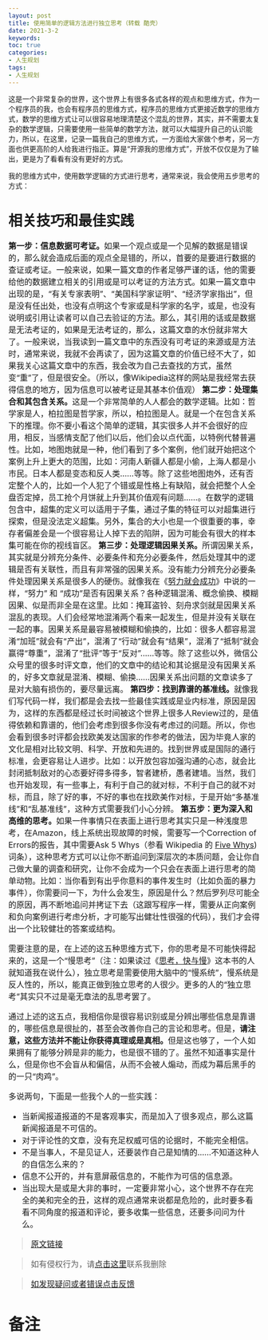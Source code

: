 ```yaml
---
layout: post
title: 使用简单的逻辑方法进行独立思考（转载 酷壳）
date: 2021-3-2
keywords:
toc: true
categories:
- 人生规划
tags:
- 人生规划
---
```


这是一个非常复杂的世界，这个世界上有很多各式各样的观点和思维方式，作为一个程序员的我，也会有程序员的思维方式，程序员的思维方式更接近数学的思维方式，数学的思维方式让可以很容易地理清楚这个混乱的世界，其实，并不需要太复杂的数学逻辑，只需要使用一些简单的数学方法，就可以大幅提升自己的认识能力，所以，在这里，记录一篇我自己的思维方式，一方面给大家做个参考，另一方面也供更高阶的人给我进行指正。算是“开源我的思维方式”，开放不仅仅是为了输出，更是为了看看有没有更好的方式。
<!-- more -->
我的思维方式中，使用数学逻辑的方式进行思考，通常来说，我会使用五步思考的方式：


# 相关技巧和最佳实践

<strong><font size='3'>第一步：信息数据可考证。</strong>如果一个观点或是一个见解的数据是错误的，那么就会造成后面的观点全是错的，所以，首要的是要进行数据的查证或考证。一般来说，如果一篇文章的作者足够严谨的话，他的需要给他的数据建立相关的引用或是可以考证的方法方式。如果一篇文章中出现的是，“有关专家表明”、“美国科学家证明”、“经济学家指出”，但是没有任出处，也没有点明这个专家或是科学家的名字，或是，也没有说明或引用让读者可以自己去验证的方法。那么，其引用的话或是数据是无法考证的，如果是无法考证的，那么，这篇文章的水份就非常大了。一般来说，当我读到一篇文章中的东西没有可考证的来源或是方法时，通常来说，我就不会再读了，因为这篇文章的价值已经不大了，如果我关心这篇文章中的东西，我会改为自己去查找的方式，虽然变“重”了，但是很安全。（所以，像Wikipedia这样的网站是我经常去获得信息的地方，因为信息可以被考证是其基本价值观）
<strong><font size='3'>第二步：处理集合和其包含关系。</strong>这是一个非常简单的人人都会的数学逻辑。比如：哲学家是人，柏拉图是哲学家，所以，柏拉图是人。就是一个在包含关系下的推理。你不要小看这个简单的逻辑，其实很多人并不会很好的应用，相反，当感情支配了他们以后，他们会以点代面，以特例代替普遍性。比如，地图炮就是一种，他们看到了多个案例，他们就开始把这个案例上升上更大的范围，比如：河南人新疆人都是小偷，上海人都是小市民。日本人都是变态和反人类……等等。除了这些地图炮外，还有否定整个人的，比如一个人犯了个错或是性格上有缺陷，就会把整个人全盘否定掉，员工抢个月饼就上升到其价值观有问题……。在数学的逻辑包含中，超集的定义可以适用于子集，通过子集的特征可以对超集进行探索，但是没法定义超集。另外，集合的大小也是一个很重要的事，幸存者偏差会是一个很容易让人掉下去的陷阱，因为可能会有很大的样本集可能在你的视线盲区。
<strong><font size='3'>第三步：处理逻辑因果关系。</strong>所谓因果关系，其实就是分辨充分条件、必要条件和充分必要条件，然后处理其中的逻辑是否有关联性，而且有非常强的因果关系。没有能力分辨充分必要条件处理因果关系是很多人的硬伤。就像我在《[努力就会成功](https://coolshell.cn/articles/19271.html)》中说的一样，“努力” 和 “成功”是否有因果关系？各种逻辑混淆、概念偷换、模糊因果、似是而非全是在这里。比如：掩耳盗铃、刻舟求剑就是因果关系混乱的表现。人们会经常地混淆两个看来一起发生，但是并没有关联在一起的事。因果关系是最容易被模糊和偷换的，比如：很多人都容易混淆“加班”就会有“产出”，混淆了“行动”就会有“结果”，混淆了“抵制”就会赢得“尊重”，混淆了“批评”等于“反对”……等等。除了这些以外，微信公众号里的很多时评文章，他们的文章中的结论和其论据是没有因果关系的，好多文章就是混淆、模糊、偷换……因果关系出问题的文章读多了是对大脑有损伤的，要尽量远离。
<strong><font size='3'>第四步：找到靠谱的基准线。</strong>就像我们写代码一样，我们都是会去找一些最佳实践或是业内标准，原因是因为，这样的东西都是经过长时间被这个世界上很多人Review过的，是值得依赖和靠谱的，他们会考虑到很多你没有考虑过的问题。所以，你也会看到很多时评都会找欧美发达国家的作参考的做法，因为毕竟人家的文化是相对比较文明、科学、开放和先进的。找到世界或是国际的通行标准，会更容易让人进步。比如：以开放包容加强沟通的心态，就会比封闭抵制敌对的心态要好得多得多，智者建桥，愚者建墙。当然，我们也开始发现，有一些事上，有利于自己的就对标，不利于自己的就不对标，而且，除了好的事，不好的事也在找欧美作对标，于是开始“多基准线”和“乱基准线”，这种方式需要我们小心分辨。
<strong><font size='3'>第五步：更为深入和高维的思考。</strong>如果一件事情只在表面上进行思考其实只是一种浅度思考，在Amazon，线上系统出现故障的时候，需要写一个Correction of Errors的报告，其中需要Ask 5 Whys（参看 Wikipedia 的 [Five Whys](https://en.wikipedia.org/wiki/Five_whys)) 词条），这种思考方式可以让你不断追问到深层次的本质问题，会让你自己做大量的调查和研究，让你不会成为一个只会在表面上进行思考的简单动物。比如：当你看到有出乎你意料的事件发生时（比如负面的暴力事件），你需要问一下，为什么会发生，原因是什么？然后罗列尽可能全的原因，再不断地追问并拷证下去（这跟写程序一样，需要从正向案例和负向案例进行考虑分析，才可能写出健壮性很强的代码），我们才会得出一个比较健壮的答案或结构。

需要注意的是，在上述的这五种思维方式下，你的思考是不可能快得起来的，这是一个“慢思考”（注：如果读过《[思考，快与慢](https://book.douban.com/subject/10785583//)》这本书的人就知道我在说什么），独立思考是需要使用大脑中的“慢系统”，慢系统是反人性的，所以，能真正做到独立思考的人很少。更多的人的“独立思考”其实只不过是毫无章法的乱思考罢了。

通过上述的这五点，我相信你是很容易识别或是分辨出哪些信息是靠谱的，哪些信息是很扯的，甚至会改善你自己的言论和思考。但是，<strong><font size='3'>请注意，这些方法并不能让你获得真理或是真相。</strong>但是这也够了，一个人如果拥有了能够分辨是非的能力，也是很不错的了。虽然不知道事实是什么，但是你也不会盲从和偏信，从而不会被人煽动，而成为幕后黑手的的一只“肉鸡”。

多说两句，下面是一些我个人的一些实践：

- 当新闻报道报道的不是客观事实，而是加入了很多观点，那么这篇新闻报道是不可信的。
- 对于评论性的文章，没有充足权威可信的论据时，不能完全相信。
- 不是当事人，不是见证人，还要装作自己是知情的……不知道这种人的自信怎么来的？
- 信息不公开的，并有意屏蔽信息的，不能作为可信的信息源。
- 当出现大是或是大非的事时，一定要非常小心，这个世界不存在完全的美和完全的丑，这样的观点通常来说都是危险的，此时要多看看不同角度的报道和评论，要多收集一些信息，还要多问问为什么。




> [原文链接](https://coolshell.cn/articles/20533.html)

> 如有侵权行为，请[点击这里](https://github.com/cooper-q/MattMeng_hexo/issues)联系我删除

> [如发现疑问或者错误点击反馈](https://github.com/cooper-q/MattMeng_hexo/issues)

# 备注

